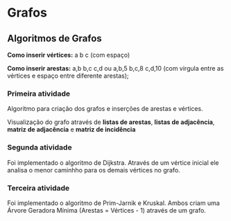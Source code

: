 # Grafos
## Algoritmos de Grafos

**Como inserir vértices:** a b c (com espaço)

**Como inserir arestas:** a,b b,c c,d ou a,b,5 b,c,8 c,d,10 (com virgula entre as vértices e espaço entre diferente arestas);

### Primeira atividade
Algoritmo para criação dos grafos e inserções de arestas e vértices.

Visualização do grafo através de **listas de arestas**, **listas de adjacência**, **matriz de adjacência** e **matriz de incidência**

### Segunda atividade
Foi implementado o algoritmo de Dijkstra. Através de um vértice inicial ele analisa o menor caminhho para os demais vértices no grafo.

### Terceira atividade
Foi implementado o algoritmo de Prim-Jarnik e Kruskal. Ambos criam uma Árvore Geradora Mínima (Arestas = Vértices - 1) através de um grafo.

